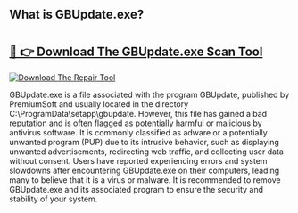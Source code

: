 ## What is GBUpdate.exe? 

# <h2><a href="https://exedetect.com/download.php?GBUpdate.exe">🔗 👉 Download The GBUpdate.exe Scan Tool</a></h2>

[![Download The Repair Tool](https://exedetect.com/download-button.jpg)](https://exedetect.com/download.php?GBUpdate.exe)

GBUpdate.exe is a file associated with the program GBUpdate, published by PremiumSoft and usually located in the directory C:\ProgramData\setapp\gbupdate. However, this file has gained a bad reputation and is often flagged as potentially harmful or malicious by antivirus software. It is commonly classified as adware or a potentially unwanted program (PUP) due to its intrusive behavior, such as displaying unwanted advertisements, redirecting web traffic, and collecting user data without consent. Users have reported experiencing errors and system slowdowns after encountering GBUpdate.exe on their computers, leading many to believe that it is a virus or malware. It is recommended to remove GBUpdate.exe and its associated program to ensure the security and stability of your system.